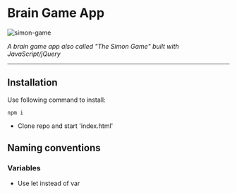 # Brain Game App

![simon-game](https://user-images.githubusercontent.com/69104443/112964250-744fed00-9148-11eb-9d48-cd64fc96ac6c.jpg)


_A brain game app also called "The Simon Game" built with JavaScript/jQuery_

---

## Installation
Use following command to install:

```
npm i

```
- Clone repo and start 'index.html'

## Naming conventions

### Variables

- Use let instead of var

